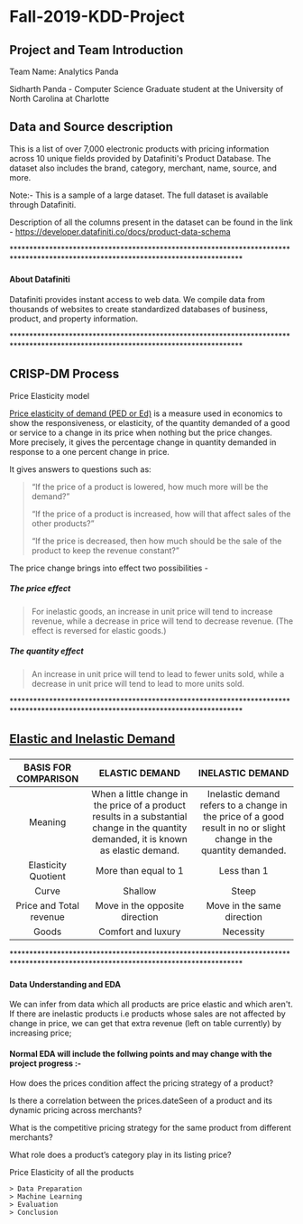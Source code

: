 # Fall-2019-KDD-Project

## Project and Team Introduction
Team Name: Analytics Panda
<p>Sidharth Panda - Computer Science Graduate student at the University of North Carolina at Charlotte

## Data and Source description

This is a list of over 7,000 electronic products with pricing information across 10 unique fields provided by Datafiniti's Product Database. The dataset also includes the brand, category, merchant, name, source, and more.

Note:- This is a sample of a large dataset. The full dataset is available through Datafiniti.

Description of all the columns present in the dataset can be found in the link - https://developer.datafiniti.co/docs/product-data-schema

<p> **********************************************************************************************************************************

  
#### About Datafiniti
Datafiniti provides instant access to web data. We compile data from thousands of websites to create standardized databases of business, product, and property information.

<p> **********************************************************************************************************************************

  
## CRISP-DM Process 

Price Elasticity model

[Price elasticity of demand (PED or Ed)](https://en.wikipedia.org/wiki/Price_elasticity_of_demand) is a measure used in economics to show the responsiveness, or elasticity, of the quantity demanded of a good or service to a change in its price when nothing but the price changes. More precisely, it gives the percentage change in quantity demanded in response to a one percent change in price.

It gives answers to questions such as:
> “If the price of a product is lowered, how much more will be the demand?”<p>
> “If the price of a product is increased, how will that affect sales of the other products?”<p>
> “If the price is decreased, then how much should be the sale of the product to keep the revenue constant?”
 
The price change brings into effect two possibilities -

##### The price effect<p>
> For inelastic goods, an increase in unit price will tend to increase revenue, while a decrease in price will tend to decrease revenue. (The effect is reversed for elastic goods.)<p>
  
##### The quantity effect<p>
> An increase in unit price will tend to lead to fewer units sold, while a decrease in unit price will tend to lead to more units sold.

<p> **********************************************************************************************************************************
 
## [Elastic and Inelastic Demand](https://keydifferences.com/difference-between-elastic-and-inelastic-demand.html)
###
BASIS FOR COMPARISON|ELASTIC DEMAND |INELASTIC DEMAND
:---:|:-:|:---:
Meaning|When a little change in the price of a product results in a substantial change in the quantity demanded, it is known as elastic demand.|Inelastic demand refers to a change in the price of a good result in no or slight change in the quantity demanded.
Elasticity Quotient|More than equal to 1|Less than 1
Curve|Shallow|Steep
Price and Total revenue|Move in the opposite direction|Move in the same direction
Goods|Comfort and luxury|Necessity

<p> **********************************************************************************************************************************


  #### Data Understanding and EDA
  <p>We can infer from data which all products are price elastic and which aren't. If there are inelastic products i.e products whose        sales are not affected by change in price, we can get that extra revenue (left on table currently) by increasing price;
  
  #### Normal EDA will include  the follwing points and may change with the project progress :-
 <p>How does the prices condition affect the pricing strategy of a product?
 <p>Is there a correlation between the prices.dateSeen of a product and its dynamic pricing across merchants?
 <p>What is the competitive pricing strategy for the same product from different merchants?
 <p>What role does a product’s category play in its listing price?
 <p>Price Elasticity of all the products
   
 	> Data Preparation
 	> Machine Learning
 	> Evaluation
 	> Conclusion
